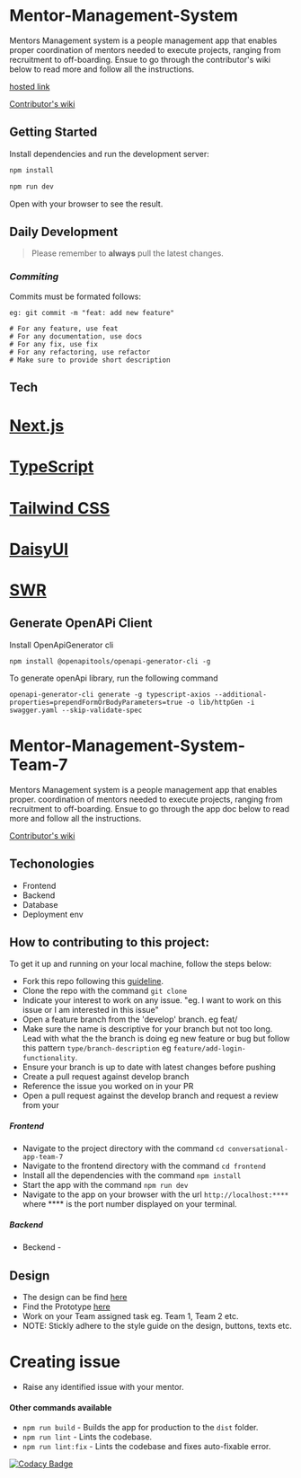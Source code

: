 # Mentor-Management-System

Mentors Management system is a people management app that enables proper
coordination of mentors needed to execute projects, ranging from recruitment to off-boarding. Ensue to go through the contributor's wiki below to read more and follow all the instructions.

[hosted link](https://mentor-management-system-team-7-fj6dqhmgi-codehouze.vercel.app/)

[Contributor's wiki](https://github.com/ALCOpenSource/Mentor-Management-System-Team-7/wiki)

## Getting Started

Install dependencies and run the development server:

```bash
npm install

npm run dev
```

Open with your browser to see the result.

## Daily Development

> Please remember to **always** pull the latest changes.

### _Commiting_

Commits must be formated follows:

```console
eg: git commit -m "feat: add new feature"

# For any feature, use feat
# For any documentation, use docs
# For any fix, use fix
# For any refactoring, use refactor
# Make sure to provide short description
```

## Tech

# [Next.js](https://nextjs.org/)

# [TypeScript](https://www.typescriptlang.org/)

# [Tailwind CSS](https://tailwindcss.com/)

# [DaisyUI](https://daisyui.com/)

# [SWR](https://swr.vercel.app/)

## Generate OpenAPi Client

Install OpenApiGenerator cli

```
npm install @openapitools/openapi-generator-cli -g

```

To generate openApi library, run the following command

```
openapi-generator-cli generate -g typescript-axios --additional-properties=prependFormOrBodyParameters=true -o lib/httpGen -i swagger.yaml --skip-validate-spec

```
# Mentor-Management-System-Team-7

Mentors Management system is a people management app that enables proper.
coordination of mentors needed to execute projects, ranging from recruitment to off-boarding. Ensue to go through the app doc below to read more and follow all the instructions.

[Contributor's wiki](https://github.com/ALCOpenSource/Mentor-Management-System-Team-7/wiki)

## Techonologies

*   Frontend
*   Backend
*   Database
*   Deployment env

## How to contributing to this project:

To get it up and running on your local machine, follow the steps below:

*   Fork this repo following this [guideline](https://docs.github.com/en/get-started/quickstart/fork-a-repo).
*   Clone the repo with the command `git clone`
*   Indicate your interest to work on any issue. "eg. I want to work on this issue or I am interested in this issue"
*   Open a feature branch from the 'develop' branch. eg feat/
*   Make sure the name is descriptive for your branch but not too long. Lead with what the the branch is doing eg new feature or bug but follow this pattern `type/branch-description` eg `feature/add-login-functionality`.
*   Ensure your branch is up to date with latest changes before pushing
*   Create a pull request against develop branch
*   Reference the issue you worked on in your PR
*   Open a pull request against the develop branch and request a review from your

##### Frontend

*   Navigate to the project directory with the command `cd conversational-app-team-7`
*   Navigate to the frontend directory with the command `cd frontend`
*   Install all the dependencies with the command `npm install`
*   Start the app with the command `npm run dev`
*   Navigate to the app on your browser with the url `http://localhost:****` where \*\*\*\* is the port number displayed on your terminal.

##### Backend

*   Beckend -

## Design

*   The design can be find [here](https://www.figma.com/file/JNZKj3lachPypSOMBOhC1e/MMS-ALC-0pen-Source-Project?node-id=30-29\&t=EYLkM82VYd8npM7x-0)
*   Find the Prototype [here](https://www.figma.com/proto/JNZKj3lachPypSOMBOhC1e/MMS-ALC-0pen-Source-Project?page-id=6782%3A4428\&node-id=6784-6712\&viewport=565%2C382%2C0.02\&scaling=min-zoom\&starting-point-node-id=6784%3A6712)
*   Work on your Team assigned task eg. Team 1, Team 2 etc.
*   NOTE: Stickly adhere to the style guide on the design, buttons, texts etc.

# Creating issue

*   Raise any identified issue with your mentor.

#### Other commands available

*   `npm run build` - Builds the app for production to the `dist` folder.
*   `npm run lint` - Lints the codebase.
*   `npm run lint:fix` - Lints the codebase and fixes auto-fixable error.

[![Codacy Badge](https://app.codacy.com/project/badge/Grade/098d739ea9504dadabbcc4898eaff86e)](https://app.codacy.com/gh/ALCOpenSource/Mentor-Management-System-Team-1/dashboard?utm_source=gh\&utm_medium=referral\&utm_content=\&utm_campaign=Badge_grade)
